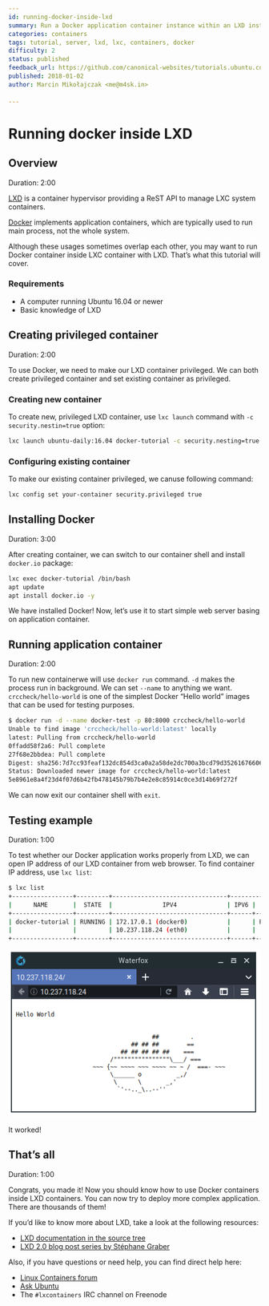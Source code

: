 ```yaml
---
id: running-docker-inside-lxd
summary: Run a Docker application container instance within an LXD instance
categories: containers
tags: tutorial, server, lxd, lxc, containers, docker
difficulty: 2
status: published
feedback_url: https://github.com/canonical-websites/tutorials.ubuntu.com/issues
published: 2018-01-02
author: Marcin Mikołajczak <me@m4sk.in>

---
```


# Running docker inside LXD

## Overview
Duration: 2:00

[LXD](https://linuxcontainers.org/lxd) is a container hypervisor providing a ReST API to manage LXC system containers.

[Docker](https://www.docker.com/) implements application containers, which are typically used to run main process, not the whole system.

Although these usages sometimes overlap each other, you may want to run Docker container inside LXC container with LXD. That’s what this tutorial will cover.

### Requirements

  - A computer running Ubuntu 16.04 or newer
  - Basic knowledge of LXD

## Creating privileged container
Duration: 2:00

To use Docker, we need to make our LXD container privileged. We can both create privileged container and set existing container as privileged.

### Creating new container

To create new, privileged LXD container, use `lxc launch` command with `-c security.nestin=true` option:

```bash
lxc launch ubuntu-daily:16.04 docker-tutorial -c security.nesting=true
```

### Configuring existing container

To make our existing container privileged, we canuse following command:

```bash
lxc config set your-container security.privileged true
```

## Installing Docker
Duration: 3:00

After creating container, we can switch to our container shell and install `docker.io` package:

```bash
lxc exec docker-tutorial /bin/bash
apt update
apt install docker.io -y
```

We have installed Docker! Now, let’s use it to start simple web server basing on application container.

## Running application container
Duration: 2:00

To run new containerwe will use `docker run` command. `-d` makes the process run in background. We can set `--name` to anything we want. `crccheck/hello-world` is one of the simplest Docker “Hello world” images that can be used for testing purposes.

```bash
$ docker run -d --name docker-test -p 80:8000 crccheck/hello-world
Unable to find image 'crccheck/hello-world:latest' locally
latest: Pulling from crccheck/hello-world
0ffadd58f2a6: Pull complete
27f68e2bbdea: Pull complete
Digest: sha256:7d7cc93feaf132dc854d3ca0a2a58de2dc700a3bcd79d352616766065c36e770
Status: Downloaded newer image for crccheck/hello-world:latest
5e8961e8a4f23d4f07d6b42fb478145b79b7b4e2e8c85914c0ce3d14b69f272f
```

We can now exit our container shell with `exit`.

## Testing example
Duration: 1:00

To test whether our Docker application works properly from LXD, we can open IP address of our LXD container from web browser. To find container IP address, use `lxc list`:

```bash
$ lxc list
+-----------------+---------+--------------------------------+-------------------------------+
|      NAME       |  STATE  |              IPV4              | IPV6 |    TYPE    | SNAPSHOTS |
+-----------------+---------+--------------------------------+------+------------+-----------+
| docker-tutorial | RUNNING | 172.17.0.1 (docker0)           |      | PERSISTENT | 0         |
|                 |         | 10.237.118.24 (eth0)           |      |            |           |
+-----------------+---------+--------------------------------+------+------------+-----------+
```

![Hello world](images/docker.png)

It worked!

## That’s all
Duration: 1:00

Congrats, you made it! Now you should know how to use Docker containers inside LXD containers. You can now try to deploy more complex application. There are thousands of them!

If you’d like to know more about LXD, take a look at the following resources:

* [LXD documentation in the source tree](https://github.com/lxc/lxd)
* [LXD 2.0 blog post series by Stéphane Graber](https://stgraber.org/2016/03/11/lxd-2-0-blog-post-series-012/)

Also, if you have questions or need help, you can find direct help here:

* [Linux Containers forum](https://discuss.linuxcontainers.org/)
* [Ask Ubuntu](https://askubuntu.com/)
* The `#lxcontainers` IRC channel on Freenode

